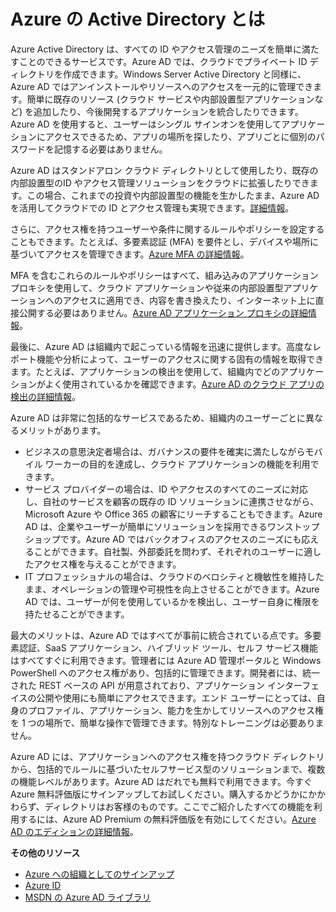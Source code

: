 ﻿<properties 
	pageTitle="Azure の Active Directory とは" 
	description="Azure の Active Directory を使用して、管理とエンド ユーザー エクスペリエンスを強化する目的で既存の内部設置型 ID をクラウドに拡張します。一方、Microsoft では高い拡張性と可用性、統合障害復旧を備えたクラウドで、Active Directory を実行し続けます。あるいは、ユーザーまたはその他の組織を対象とした Azure AD 統合アプリケーションを開発します。" 
	services="active-directory" 
	documentationCenter="" 
	authors="Justinha" 
	manager="terrylan" 
	editor="LisaToft"/>

<tags 
	ms.service="active-directory" 
	ms.workload="identity" 
	ms.tgt_pltfrm="na" 
	ms.devlang="na" 
	ms.topic="hero-article" 
	ms.date="03/03/2015" 
	ms.author="justinha"/>


# Azure の Active Directory とは

Azure Active Directory は、すべての ID やアクセス管理のニーズを簡単に満たすことのできるサービスです。Azure AD では、クラウドでプライベート ID ディレクトリを作成できます。Windows Server Active Directory と同様に、Azure AD ではアンインストールやリソースへのアクセスを一元的に管理できます。簡単に既存のリソース (クラウド サービスや内部設置型アプリケーションなど) を追加したり、今後開発するアプリケーションを統合したりできます。Azure AD を使用すると、ユーザーはシングル サインオンを使用してアプリケーションにアクセスできるため、アプリの場所を探したり、アプリごとに個別のパスワードを記憶する必要はありません。

Azure AD はスタンドアロン クラウド ディレクトリとして使用したり、既存の内部設置型のID やアクセス管理ソリューションをクラウドに拡張したりできます。この場合、これまでの投資や内部設置型の機能を生かしたまま、Azure AD を活用してクラウドでの ID とアクセス管理も実現できます。[詳細情報](http://msdn.microsoft.com/library/jj573653)。

さらに、アクセス権を持つユーザーや条件に関するルールやポリシーを設定することもできます。たとえば、多要素認証 (MFA) を要件とし、デバイスや場所に基づいてアクセスを管理できます。[Azure MFA の詳細情報](http://azure.microsoft.com/services/multi-factor-authentication/)。

MFA を含むこれらのルールやポリシーはすべて、組み込みのアプリケーション プロキシを使用して、クラウド アプリケーションや従来の内部設置型アプリケーションへのアクセスに適用でき、内容を書き換えたり、インターネット上に直接公開する必要はありません。[Azure AD アプリケーション プロキシの詳細情報](https://msdn.microsoft.com/library/azure/dn768219.aspx)。

最後に、Azure AD は組織内で起こっている情報を迅速に提供します。高度なレポート機能や分析によって、ユーザーのアクセスに関する固有の情報を取得できます。たとえば、アプリケーションの検出を使用して、組織内でどのアプリケーションがよく使用されているかを確認できます。[Azure AD のクラウド アプリの検出の詳細情報](https://appdiscovery.azure.com/)。

Azure AD は非常に包括的なサービスであるため、組織内のユーザーごとに異なるメリットがあります。

- ビジネスの意思決定者場合は、ガバナンスの要件を確実に満たしながらモバイル ワーカーの目的を達成し、クラウド アプリケーションの機能を利用できます。
- サービス プロバイダーの場合は、ID やアクセスのすべてのニーズに対応し、自社のサービスを顧客の既存の ID ソリューションに連携させながら、Microsoft Azure や Office 365 の顧客にリーチすることもできます。Azure AD は、企業やユーザーが簡単にソリューションを採用できるワンストップ ショップです。Azure AD ではバックオフィスのアクセスのニーズにも応えることができます。自社製、外部委託を問わず、それぞれのユーザーに適したアクセス権を与えることができます。
- IT プロフェッショナルの場合は、クラウドのベロシティと機敏性を維持したまま、オペレーションの管理や可視性を向上させることができます。Azure AD では、ユーザーが何を使用しているかを検出し、ユーザー自身に権限を持たせることができます。

最大のメリットは、Azure AD ではすべてが事前に統合されている点です。多要素認証、SaaS アプリケーション、ハイブリッド ツール、セルフ サービス機能はすべてすぐに利用できます。管理者には Azure AD 管理ポータルと Windows PowerShell へのアクセス権があり、包括的に管理できます。開発者には、統一された REST ベースの API が用意されており、アプリケーション インターフェイスの公開や使用にも簡単にアクセスできます。エンド ユーザーにとっては、自身のプロファイル、アプリケーション、能力を生かしてリソースへのアクセス権を 1 つの場所で、簡単な操作で管理できます。特別なトレーニングは必要ありません。

Azure AD には、アプリケーションへのアクセス権を持つクラウド ディレクトリから、包括的でルールに基づいたセルフサービス型のソリューションまで、複数の機能レベルがあります。Azure AD はだれでも無料で利用できます。今すぐ Azure 無料評価版にサインアップしてお試しください。購入するかどうかにかかわらず、ディレクトリはお客様のものです。ここでご紹介したすべての機能を利用するには、Azure AD Premium の無料評価版を有効にしてください。[Azure AD のエディションの詳細情報](https://msdn.microsoft.com/library/azure/dn532272.aspx)。


**その他のリソース**

* [Azure への組織としてのサインアップ](/manage/services/identity/organizational-account/)
* [Azure ID](/manage/windows/fundamentals/identity/)
* [MSDN の Azure AD ライブラリ](http://go.microsoft.com/fwlink/?LinkId=293425)


<!--HONumber=52-->